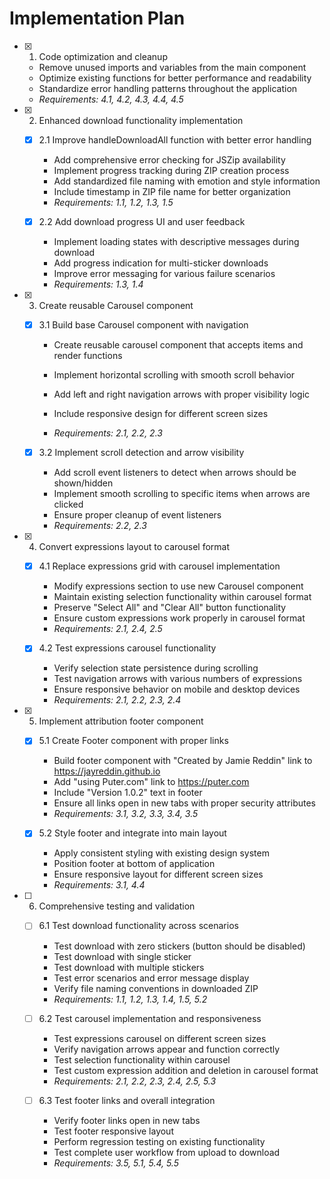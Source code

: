 # Implementation Plan

- [x] 1. Code optimization and cleanup

  - Remove unused imports and variables from the main component
  - Optimize existing functions for better performance and readability
  - Standardize error handling patterns throughout the application
  - _Requirements: 4.1, 4.2, 4.3, 4.4, 4.5_

- [x] 2. Enhanced download functionality implementation

  - [x] 2.1 Improve handleDownloadAll function with better error handling

    - Add comprehensive error checking for JSZip availability
    - Implement progress tracking during ZIP creation process
    - Add standardized file naming with emotion and style information
    - Include timestamp in ZIP file name for better organization
    - _Requirements: 1.1, 1.2, 1.3, 1.5_

  - [x] 2.2 Add download progress UI and user feedback

    - Implement loading states with descriptive messages during download
    - Add progress indication for multi-sticker downloads
    - Improve error messaging for various failure scenarios
    - _Requirements: 1.3, 1.4_

- [x] 3. Create reusable Carousel component







  - [x] 3.1 Build base Carousel component with navigation



    - Create reusable carousel component that accepts items and render functions
    - Implement horizontal scrolling with smooth scroll behavior
    - Add left and right navigation arrows with proper visibility logic
    - Include responsive design for different screen sizes

    - _Requirements: 2.1, 2.2, 2.3_

  - [x] 3.2 Implement scroll detection and arrow visibility



    - Add scroll event listeners to detect when arrows should be shown/hidden
    - Implement smooth scrolling to specific items when arrows are clicked
    - Ensure proper cleanup of event listeners
    - _Requirements: 2.2, 2.3_

- [x] 4. Convert expressions layout to carousel format






  - [x] 4.1 Replace expressions grid with carousel implementation






    - Modify expressions section to use new Carousel component
    - Maintain existing selection functionality within carousel format
    - Preserve "Select All" and "Clear All" button functionality
    - Ensure custom expressions work properly in carousel format
    - _Requirements: 2.1, 2.4, 2.5_

  - [x] 4.2 Test expressions carousel functionality


    - Verify selection state persistence during scrolling
    - Test navigation arrows with various numbers of expressions
    - Ensure responsive behavior on mobile and desktop devices
    - _Requirements: 2.1, 2.2, 2.3, 2.4_

- [x] 5. Implement attribution footer component





  - [x] 5.1 Create Footer component with proper links



    - Build footer component with "Created by Jamie Reddin" link to https://jayreddin.github.io
    - Add "using Puter.com" link to https://puter.com
    - Include "Version 1.0.2" text in footer
    - Ensure all links open in new tabs with proper security attributes
    - _Requirements: 3.1, 3.2, 3.3, 3.4, 3.5_

  - [x] 5.2 Style footer and integrate into main layout


    - Apply consistent styling with existing design system
    - Position footer at bottom of application
    - Ensure responsive layout for different screen sizes
    - _Requirements: 3.1, 4.4_

- [ ] 6. Comprehensive testing and validation

  - [ ] 6.1 Test download functionality across scenarios

    - Test download with zero stickers (button should be disabled)
    - Test download with single sticker
    - Test download with multiple stickers
    - Test error scenarios and error message display
    - Verify file naming conventions in downloaded ZIP
    - _Requirements: 1.1, 1.2, 1.3, 1.4, 1.5, 5.2_

  - [ ] 6.2 Test carousel implementation and responsiveness

    - Test expressions carousel on different screen sizes
    - Verify navigation arrows appear and function correctly
    - Test selection functionality within carousel
    - Test custom expression addition and deletion in carousel format
    - _Requirements: 2.1, 2.2, 2.3, 2.4, 2.5, 5.3_

  - [ ] 6.3 Test footer links and overall integration
    - Verify footer links open in new tabs
    - Test footer responsive layout
    - Perform regression testing on existing functionality
    - Test complete user workflow from upload to download
    - _Requirements: 3.5, 5.1, 5.4, 5.5_
